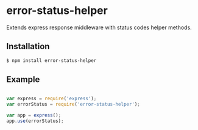 # error-status-helper
Extends express response middleware with status codes helper methods.


Installation
------------
``` bash
$ npm install error-status-helper
```


Example
-------

``` javascript

var express = require('express');
var errorStatus = require('error-status-helper');

var app = express();
app.use(errorStatus);

```
